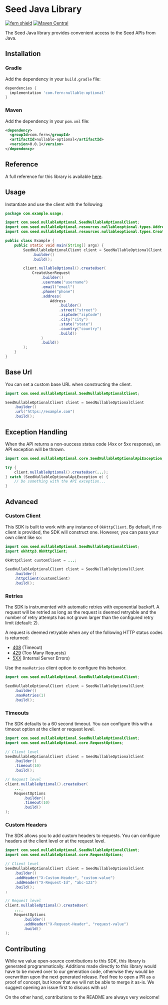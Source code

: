 # Seed Java Library

[![fern shield](https://img.shields.io/badge/%F0%9F%8C%BF-Built%20with%20Fern-brightgreen)](https://buildwithfern.com?utm_source=github&utm_medium=github&utm_campaign=readme&utm_source=Seed%2FJava)
[![Maven Central](https://img.shields.io/maven-central/v/com.fern/nullable-optional)](https://central.sonatype.com/artifact/com.fern/nullable-optional)

The Seed Java library provides convenient access to the Seed APIs from Java.

## Installation

### Gradle

Add the dependency in your `build.gradle` file:

```groovy
dependencies {
  implementation 'com.fern:nullable-optional'
}
```

### Maven

Add the dependency in your `pom.xml` file:

```xml
<dependency>
  <groupId>com.fern</groupId>
  <artifactId>nullable-optional</artifactId>
  <version>0.0.1</version>
</dependency>
```

## Reference

A full reference for this library is available [here](./reference.md).

## Usage

Instantiate and use the client with the following:

```java
package com.example.usage;

import com.seed.nullableOptional.SeedNullableOptionalClient;
import com.seed.nullableOptional.resources.nullableoptional.types.Address;
import com.seed.nullableOptional.resources.nullableoptional.types.CreateUserRequest;

public class Example {
    public static void main(String[] args) {
        SeedNullableOptionalClient client = SeedNullableOptionalClient
            .builder()
            .build();

        client.nullableOptional().createUser(
            CreateUserRequest
                .builder()
                .username("username")
                .email("email")
                .phone("phone")
                .address(
                    Address
                        .builder()
                        .street("street")
                        .zipCode("zipCode")
                        .city("city")
                        .state("state")
                        .country("country")
                        .build()
                )
                .build()
        );
    }
}
```

## Base Url

You can set a custom base URL when constructing the client.

```java
import com.seed.nullableOptional.SeedNullableOptionalClient;

SeedNullableOptionalClient client = SeedNullableOptionalClient
    .builder()
    .url("https://example.com")
    .build();
```

## Exception Handling

When the API returns a non-success status code (4xx or 5xx response), an API exception will be thrown.

```java
import com.seed.nullableOptional.core.SeedNullableOptionalApiException;

try {
    client.nullableOptional().createUser(...);
} catch (SeedNullableOptionalApiException e) {
    // Do something with the API exception...
}
```

## Advanced

### Custom Client

This SDK is built to work with any instance of `OkHttpClient`. By default, if no client is provided, the SDK will construct one. 
However, you can pass your own client like so:

```java
import com.seed.nullableOptional.SeedNullableOptionalClient;
import okhttp3.OkHttpClient;

OkHttpClient customClient = ...;

SeedNullableOptionalClient client = SeedNullableOptionalClient
    .builder()
    .httpClient(customClient)
    .build();
```

### Retries

The SDK is instrumented with automatic retries with exponential backoff. A request will be retried as long
as the request is deemed retryable and the number of retry attempts has not grown larger than the configured
retry limit (default: 2).

A request is deemed retryable when any of the following HTTP status codes is returned:

- [408](https://developer.mozilla.org/en-US/docs/Web/HTTP/Status/408) (Timeout)
- [429](https://developer.mozilla.org/en-US/docs/Web/HTTP/Status/429) (Too Many Requests)
- [5XX](https://developer.mozilla.org/en-US/docs/Web/HTTP/Status/500) (Internal Server Errors)

Use the `maxRetries` client option to configure this behavior.

```java
import com.seed.nullableOptional.SeedNullableOptionalClient;

SeedNullableOptionalClient client = SeedNullableOptionalClient
    .builder()
    .maxRetries(1)
    .build();
```

### Timeouts

The SDK defaults to a 60 second timeout. You can configure this with a timeout option at the client or request level.

```java
import com.seed.nullableOptional.SeedNullableOptionalClient;
import com.seed.nullableOptional.core.RequestOptions;

// Client level
SeedNullableOptionalClient client = SeedNullableOptionalClient
    .builder()
    .timeout(10)
    .build();

// Request level
client.nullableOptional().createUser(
    ...,
    RequestOptions
        .builder()
        .timeout(10)
        .build()
);
```

### Custom Headers

The SDK allows you to add custom headers to requests. You can configure headers at the client level or at the request level.

```java
import com.seed.nullableOptional.SeedNullableOptionalClient;
import com.seed.nullableOptional.core.RequestOptions;

// Client level
SeedNullableOptionalClient client = SeedNullableOptionalClient
    .builder()
    .addHeader("X-Custom-Header", "custom-value")
    .addHeader("X-Request-Id", "abc-123")
    .build();
;

// Request level
client.nullableOptional().createUser(
    ...,
    RequestOptions
        .builder()
        .addHeader("X-Request-Header", "request-value")
        .build()
);
```

## Contributing

While we value open-source contributions to this SDK, this library is generated programmatically.
Additions made directly to this library would have to be moved over to our generation code,
otherwise they would be overwritten upon the next generated release. Feel free to open a PR as
a proof of concept, but know that we will not be able to merge it as-is. We suggest opening
an issue first to discuss with us!

On the other hand, contributions to the README are always very welcome!